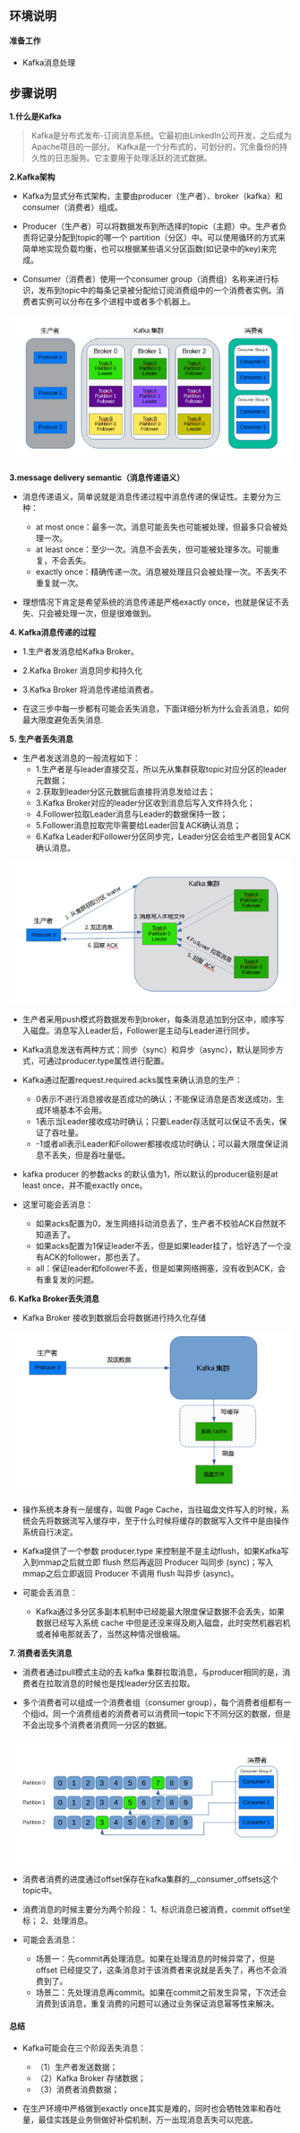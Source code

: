 ## **环境说明**

#### 准备工作

- Kafka消息处理

## **步骤说明**

**1.什么是Kafka**

> Kafka是分布式发布-订阅消息系统。它最初由LinkedIn公司开发，之后成为Apache项目的一部分。
Kafka是一个分布式的，可划分的，冗余备份的持久性的日志服务。它主要用于处理活跃的流式数据。

**2.Kafka架构**
- Kafka为显式分布式架构，主要由producer（生产者）、broker（kafka）和consumer（消费者）组成。

- Producer（生产者）可以将数据发布到所选择的topic（主题）中。生产者负责将记录分配到topic的哪一个 partition（分区）中。可以使用循环的方式来简单地实现负载均衡，也可以根据某些语义分区函数(如记录中的key)来完成。

- Consumer（消费者）使用一个consumer group（消费组）名称来进行标识，发布到topic中的每条记录被分配给订阅消费组中的一个消费者实例。消费者实例可以分布在多个进程中或者多个机器上。

![Kafka架构](../img/mb_img/msg1.png)

**3.message delivery semantic（消息传递语义）**

- 消息传递语义，简单说就是消息传递过程中消息传递的保证性。主要分为三种：
  - at most once：最多一次。消息可能丢失也可能被处理，但最多只会被处理一次。
  - at least once：至少一次。消息不会丢失，但可能被处理多次。可能重复，不会丢失。
  - exactly once：精确传递一次。消息被处理且只会被处理一次。不丢失不重复就一次。

- 理想情况下肯定是希望系统的消息传递是严格exactly once，也就是保证不丢失、只会被处理一次，但是很难做到。

**4. Kafka消息传递的过程**

- 1.生产者发消息给Kafka Broker。
- 2.Kafka Broker 消息同步和持久化
- 3.Kafka Broker 将消息传递给消费者。

- 在这三步中每一步都有可能会丢失消息，下面详细分析为什么会丢消息，如何最大限度避免丢失消息.

**5. 生产者丢失消息**

- 生产者发送消息的一般流程如下：
  - 1.生产者是与leader直接交互，所以先从集群获取topic对应分区的leader元数据；
  - 2.获取到leader分区元数据后直接将消息发给过去；
  - 3.Kafka Broker对应的leader分区收到消息后写入文件持久化；
  - 4.Follower拉取Leader消息与Leader的数据保持一致；
  - 5.Follower消息拉取完毕需要给Leader回复ACK确认消息；
  - 6.Kafka Leader和Follower分区同步完，Leader分区会给生产者回复ACK确认消息。

![生产者发送数据流程](../img/mb_img/msg2.png)

- 生产者采用push模式将数据发布到broker，每条消息追加到分区中，顺序写入磁盘。消息写入Leader后，Follower是主动与Leader进行同步。

- Kafka消息发送有两种方式：同步（sync）和异步（async），默认是同步方式，可通过producer.type属性进行配置。

- Kafka通过配置request.required.acks属性来确认消息的生产：
  - 0表示不进行消息接收是否成功的确认；不能保证消息是否发送成功，生成环境基本不会用。
  - 1表示当Leader接收成功时确认；只要Leader存活就可以保证不丢失，保证了吞吐量。
  - -1或者all表示Leader和Follower都接收成功时确认；可以最大限度保证消息不丢失，但是吞吐量低。

- kafka producer 的参数acks 的默认值为1，所以默认的producer级别是at least once，并不能exactly once。

- 这里可能会丢消息：
  - 如果acks配置为0，发生网络抖动消息丢了，生产者不校验ACK自然就不知道丢了。
  - 如果acks配置为1保证leader不丢，但是如果leader挂了，恰好选了一个没有ACK的follower，那也丢了。
  - all：保证leader和follower不丢，但是如果网络拥塞，没有收到ACK，会有重复发的问题。

**6. Kafka Broker丢失消息**

- Kafka Broker 接收到数据后会将数据进行持久化存储

![消息持久化，有cache](../img/mb_img/msg3.png)

- 操作系统本身有一层缓存，叫做 Page Cache，当往磁盘文件写入的时候，系统会先将数据流写入缓存中，至于什么时候将缓存的数据写入文件中是由操作系统自行决定。

- Kafka提供了一个参数 producer.type 来控制是不是主动flush，如果Kafka写入到mmap之后就立即 flush 然后再返回 Producer 叫同步 (sync)；写入mmap之后立即返回 Producer 不调用 flush 叫异步 (async)。

- 可能会丢消息：
  - Kafka通过多分区多副本机制中已经能最大限度保证数据不会丢失，如果数据已经写入系统 cache 中但是还没来得及刷入磁盘，此时突然机器宕机或者掉电那就丢了，当然这种情况很极端。

**7. 消费者丢失消息**

- 消费者通过pull模式主动的去 kafka 集群拉取消息，与producer相同的是，消费者在拉取消息的时候也是找leader分区去拉取。

- 多个消费者可以组成一个消费者组（consumer group），每个消费者组都有一个组id。同一个消费组者的消费者可以消费同一topic下不同分区的数据，但是不会出现多个消费者消费同一分区的数据。

![消费者群组消费消息](../img/mb_img/msg4.png)

- 消费者消费的进度通过offset保存在kafka集群的__consumer_offsets这个topic中。

- 消费消息的时候主要分为两个阶段：
  1、标识消息已被消费，commit offset坐标；
  2、处理消息。

- 可能会丢消息：
  - 场景一：先commit再处理消息。如果在处理消息的时候异常了，但是offset 已经提交了，这条消息对于该消费者来说就是丢失了，再也不会消费到了。
  - 场景二：先处理消息再commit。如果在commit之前发生异常，下次还会消费到该消息，重复消费的问题可以通过业务保证消息幂等性来解决。

#### 总结

- Kafka可能会在三个阶段丢失消息：
  - （1）生产者发送数据；
  - （2）Kafka Broker 存储数据；
  - （3）消费者消费数据；

- 在生产环境中严格做到exactly once其实是难的，同时也会牺牲效率和吞吐量，最佳实践是业务侧做好补偿机制，万一出现消息丢失可以兜底。